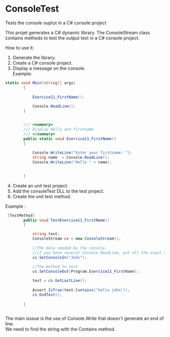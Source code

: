 # ConsoleTest
Tests the console ouptut in a C# console project 

This projet generates a C# dynamic library. 
The ConsoleStream class contains methods to test the output text in a C# console project.

How to use it:
1) Generate the library.  
2) Create a C# console project.  
3) Display a message on the console.  
Example:
```c#
static void Main(string[] args)
        {
         
            Exercice11_FirstName();
          
            Console.ReadLine();
        }


        /// <summary>
        /// Display Hello and firstname
        /// </summary>
        public static void Exercice11_FirstName()
        {
            
            Console.WriteLine("Enter your firstname: ");
            string name  = Console.ReadLine();
            Console.WriteLine("Hello " + name);
           

        }
```
4) Create an unit test project.  
5) Add the consoleTest DLL to the test project.  
6) Create the unit test method.   

Example : 
```c#
 [TestMethod]
        public void TestExercice11_FirstName()
        {

            string text;
            ConsoleStream cs = new ConsoleStream();
            
            //The data needed by the console.
            //if you have several Console.ReadLine, put all the input strings separated by a comma.
            cs.SetConsoleIn("John");
            
            //The method to test
            cs.SetConsoleOut(Program.Exercice11_FirstName);

            text = cs.GetLastLine();
            
            Assert.IsTrue(text.Contains("hello john"));
            cs.EndTest();
           
        }
        
 ```       

The main isssue is the use of Console.Write that doesn't generate an end of line.   
We need to find the string with the Contains method.


